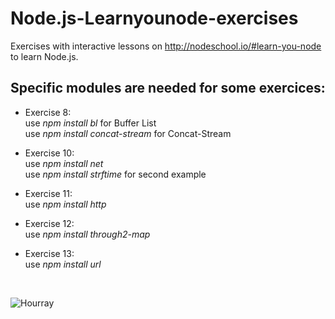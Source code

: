 Node.js-Learnyounode-exercises
==============================

Exercises with interactive lessons on http://nodeschool.io/#learn-you-node to learn Node.js.

Specific modules are needed for some exercices:
-----------------------------------------------

- Exercise 8: <br/>use *npm install bl* for Buffer List<br/>use *npm install concat-stream* for Concat-Stream

- Exercise 10:<br/>use *npm install net*<br/>use *npm install strftime* for second example

- Exercise 11:<br/>use *npm install http*

- Exercise 12:<br/>use *npm install through2-map*

- Exercise 13:<br/>use *npm install url*

<br/>

![Hourray](https://github.com/proustibat/Node.js-Learnyounode-exercises/blob/master/hooray.png)



